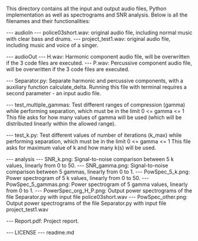 This directory contains all the input and output audio files, Python implementation as well as spectrograms and SNR analysis.
Below is all the filenames and their functionalities:

  --- audioIn
      --- police03short.wav: 		original audio file, including normal music with clear bass and drums.
      --- project_test1.wav: 		original audio file, including music and voice of a singer.
      
  --- audioOut
      --- H.wav: 					Harmonic component audio file, will be overwritten if the 3 code files are executed.
      --- P.wav: 					Percussive component audio file, will be overwritten if the 3 code files are executed.
  
  --- Separator.py: 				Separate harmonic and percussive components, with a auxiliary function calculate_delta.
  									Running this file with terminal requires a second parameter - an input audio file.
  								
  --- test_multiple_gammas: 		Test different ranges of compression (gamma) while performing separation, which must be in the limit 0 <= gamma <= 1
  									This file asks for how many values of gamma will be used (which will be distributed linearly within the allowed range).
  								
  --- test_k.py: 					Test different values of number of iterations (k_max) while performing separation, which must be in the limit 0 <= gamma <= 1
  									This file asks for maximum value of k and how many k(s) will be used.

  --- analysis
      --- SNR_k.png: 				Signal-to-noise comparison between 5 k values, linearly from 0 to 50.
      --- SNR_gamma.png: 			Signal-to-noise comparison between 5 gammas, linearly from 0 to 1.
      --- PowSpec_5_k.png: 			Power spectrogram of 5 k values, linearly from 0 to 50.
      --- PowSpec_5_gammas.png: 	Power spectrogram of 5 gamma values, linearly from 0 to 1.
      --- PowerSpec_org_H_P.png: 	Output power spectrograms of the file Separator.py with input file police03short.wav
      --- PowSpec_other.png: 		Output power spectrograms of the file Separator.py with input file project_test1.wav
  
  --- Report.pdf: 					Project report.
  
  --- LICENSE
  --- readme.md
